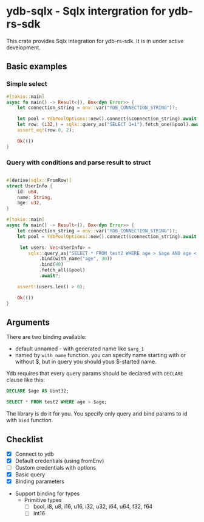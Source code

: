 # ydb-sqlx - Sqlx intergration for ydb-rs-sdk

This crate provides Sqlx integration for ydb-rs-sdk. It is in under active development.

## Basic examples

### Simple select
```rust 
#[tokio::main]
async fn main() -> Result<(), Box<dyn Error>> {
    let connection_string = env::var("YDB_CONNECTION_STRING")?;

    let pool = YdbPoolOptions::new().connect(&connection_string).await?;
    let row: (i32,) = sqlx::query_as("SELECT 1+1").fetch_one(&pool).await?;
    assert_eq!(row.0, 2);

    Ok(())
}
```

### Query with conditions and parse result to struct
```rust

#[derive(sqlx::FromRow)]
struct UserInfo {
    id: u64,
    name: String,
    age: u32,
}

#[tokio::main]
async fn main() -> Result<(), Box<dyn Error>> {
    let connection_string = env::var("YDB_CONNECTION_STRING")?;
    let pool = YdbPoolOptions::new().connect(&connection_string).await?;

     let users: Vec<UserInfo> =
        sqlx::query_as("SELECT * FROM test2 WHERE age > $age AND age < $arg_1")
            .bind(with_name("age", 30))
            .bind(40)
            .fetch_all(&pool)
            .await?;

    assert!(users.len() > 0);

    Ok(())
}
```

## Arguments

There are two binding available:

- default unnamed - with generated name like `$arg_1`
- named by `with_name` function. you can specify name starting with or without $, but in query you should yous $-started name.

Ydb requires that every query params should be declared with `DECLARE` clause like this:

```sql
DECLARE $age AS Uint32;

SELECT * FROM test2 WHERE age > $age;

```

The library is do it for you. You specify only query and bind params to id with `bind` function.

## Checklist

- [x] Connect to ydb
- [x] Default credentials (using fromEnv)
- [ ] Custom credentials with options
- [x] Basic query
- [x] Binding parameters
- Support binding for types
    - Primitive types
      - [ ] bool, i8, u8, i16, u16, i32, u32, i64, u64, f32, f64
      - [ ] int16 